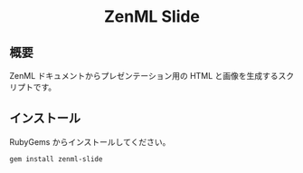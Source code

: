 <div align="center">
<h1>ZenML Slide</h1>
</div>

## 概要
ZenML ドキュメントからプレゼンテーション用の HTML と画像を生成するスクリプトです。

## インストール
RubyGems からインストールしてください。
```
gem install zenml-slide
```